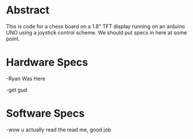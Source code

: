 # Abstract
This is code for a chess board on a 1.8" TFT display running on an arduino UNO using a joystick control scheme.
 We should put specs in here at some point.

# Hardware Specs

-Ryan Was Here

-get gud

# Software Specs

-wow u actually read the read me, good job
